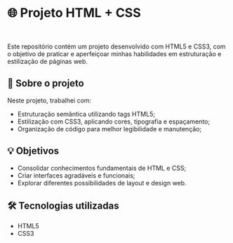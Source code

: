 <h1>🌐 Projeto HTML + CSS</h1>
<br>
<p>Este repositório contém um projeto desenvolvido com HTML5 e CSS3, com o objetivo de praticar e aperfeiçoar minhas habilidades em estruturação e estilização de páginas web.</p>

<h2>📄 Sobre o projeto</h2>
<p>Neste projeto, trabalhei com:</p>
<ul>
  <li>Estruturação semântica utilizando tags HTML5;</li>

  <li>Estilização com CSS3, aplicando cores, tipografia e espaçamento;</li>

  <li>Organização de código para melhor legibilidade e manutenção;</li>
</ul>
<h2>💡 Objetivos</h2>
<ul>
<li>Consolidar conhecimentos fundamentais de HTML e CSS;</li>

<li>Criar interfaces agradáveis e funcionais;</li>

<li>Explorar diferentes possibilidades de layout e design web.</li>
</ul>
<h2>🛠️ Tecnologias utilizadas</h2>
<ul>
<li>HTML5</li>
<li>CSS3</li>
</ul>
